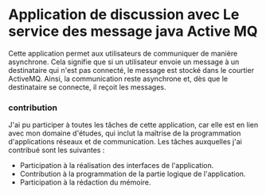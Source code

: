 # Application de discussion avec Le service des message java  Active MQ

Cette application permet aux utilisateurs de communiquer de manière asynchrone. Cela signifie que si un utilisateur envoie un message à un destinataire qui n'est pas connecté, le message est stocké dans le courtier ActiveMQ. Ainsi, la communication reste asynchrone et, dès que le destinataire se connecte, il reçoit les messages.

### contribution
J'ai pu participer à toutes les tâches de cette application, car elle est en lien avec mon domaine d'études, qui inclut la maîtrise de la programmation d'applications réseaux et de communication. Les tâches auxquelles j'ai contribué sont les suivantes :
+ Participation à la réalisation des interfaces de l'application.
+ Contribution à la programmation de la partie logique de l'application.
+ Participation à la rédaction du mémoire.
